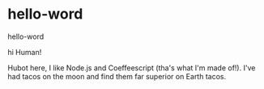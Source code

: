 # hello-word
hello-word

hi Human!

Hubot here, I like Node.js and Coeffeescript (tha's what I'm made of!).
I've had tacos on the moon and find them far superior on Earth tacos.

